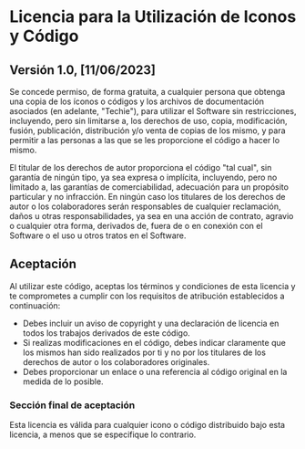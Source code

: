 # Licencia para la Utilización de Iconos y Código

## Versión 1.0, [11/06/2023]

Se concede permiso, de forma gratuita, a cualquier persona que obtenga una copia de los íconos o códigos y los archivos de documentación asociados (en adelante, "Techie"), para utilizar el Software sin restricciones, incluyendo, pero sin limitarse a, los derechos de uso, copia, modificación, fusión, publicación, distribución y/o venta de copias de los mismo, y para permitir a las personas a las que se les proporcione el código a hacer lo mismo.

El titular de los derechos de autor proporciona el código "tal cual", sin garantía de ningún tipo, ya sea expresa o implícita, incluyendo, pero no limitado a, las garantías de comerciabilidad, adecuación para un propósito particular y no infracción. En ningún caso los titulares de los derechos de autor o los colaboradores serán responsables de cualquier reclamación, daños u otras responsabilidades, ya sea en una acción de contrato, agravio o cualquier otra forma, derivados de, fuera de o en conexión con el Software o el uso u otros tratos en el Software.

## Aceptación

Al utilizar este código, aceptas los términos y condiciones de esta licencia y te comprometes a cumplir con los requisitos de atribución establecidos a continuación:

* Debes incluir un aviso de copyright y una declaración de licencia en todos los trabajos derivados de este código.
* Si realizas modificaciones en el código, debes indicar claramente que los mismos han sido realizados por ti y no por los titulares de los derechos de autor o los colaboradores originales.
* Debes proporcionar un enlace o una referencia al código original en la medida de lo posible.


### Sección final de aceptación

Esta licencia es válida para cualquier icono o código distribuido bajo esta licencia, a menos que se especifique lo contrario.